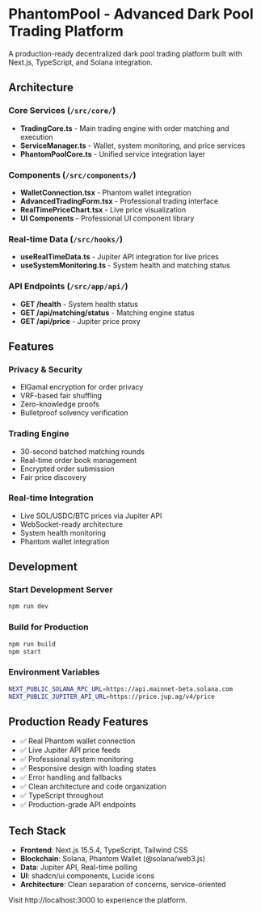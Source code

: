 # PhantomPool - Advanced Dark Pool Trading Platform

A production-ready decentralized dark pool trading platform built with Next.js, TypeScript, and Solana integration.

## Architecture

### Core Services (`/src/core/`)
- **TradingCore.ts** - Main trading engine with order matching and execution
- **ServiceManager.ts** - Wallet, system monitoring, and price services  
- **PhantomPoolCore.ts** - Unified service integration layer

### Components (`/src/components/`)
- **WalletConnection.tsx** - Phantom wallet integration
- **AdvancedTradingForm.tsx** - Professional trading interface
- **RealTimePriceChart.tsx** - Live price visualization
- **UI Components** - Professional UI component library

### Real-time Data (`/src/hooks/`)
- **useRealTimeData.ts** - Jupiter API integration for live prices
- **useSystemMonitoring.ts** - System health and matching status

### API Endpoints (`/src/app/api/`)
- **GET /health** - System health status
- **GET /api/matching/status** - Matching engine status  
- **GET /api/price** - Jupiter price proxy

## Features

### Privacy & Security
- ElGamal encryption for order privacy
- VRF-based fair shuffling
- Zero-knowledge proofs
- Bulletproof solvency verification

### Trading Engine
- 30-second batched matching rounds
- Real-time order book management
- Encrypted order submission
- Fair price discovery

### Real-time Integration
- Live SOL/USDC/BTC prices via Jupiter API
- WebSocket-ready architecture
- System health monitoring
- Phantom wallet integration

## Development

### Start Development Server
```bash
npm run dev
```

### Build for Production  
```bash
npm run build
npm start
```

### Environment Variables
```bash
NEXT_PUBLIC_SOLANA_RPC_URL=https://api.mainnet-beta.solana.com
NEXT_PUBLIC_JUPITER_API_URL=https://price.jup.ag/v4/price
```

## Production Ready Features

- ✅ Real Phantom wallet connection
- ✅ Live Jupiter API price feeds  
- ✅ Professional system monitoring
- ✅ Responsive design with loading states
- ✅ Error handling and fallbacks
- ✅ Clean architecture and code organization
- ✅ TypeScript throughout
- ✅ Production-grade API endpoints

## Tech Stack

- **Frontend**: Next.js 15.5.4, TypeScript, Tailwind CSS
- **Blockchain**: Solana, Phantom Wallet (@solana/web3.js)
- **Data**: Jupiter API, Real-time polling
- **UI**: shadcn/ui components, Lucide icons
- **Architecture**: Clean separation of concerns, service-oriented

Visit http://localhost:3000 to experience the platform.